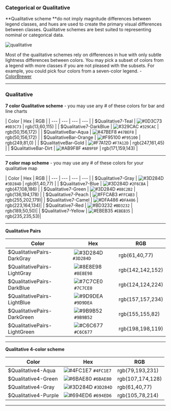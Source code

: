 

### Categorical or Qualitative

**Qualitative scheme **do not imply magnitude differences between legend classes, and hues are used to create the primary visual differences between classes. Qualitative schemes are best suited to representing nominal or categorical data.

![](http://colorbrewer2.org/learnmore/qualitative.png "qualitative")

Most of the qualitative schemes rely on differences in hue with only subtle lightness differences between colors. You may pick a subset of colors from a legend with more classes if you are not pleased with the subsets. For example, you could pick four colors from a seven-color legend.  - [ColorBrewer](http://colorbrewer2.org/learnmore/schemes_full.html#qualitative)

---

### Qualitative

**7 color Qualitative scheme** - you may use any # of these colors for bar and line charts


| Color  | Hex | RGB |
| --- | --- | --- | --- |
| $Qualitative7-Teal | ![\#0D3C73](https://placehold.it/15/0D3C73/000000?text=+) `#0D3C73` | rgb(13,60,115) |
| $Qualitative7-DarkBlue | ![\#329CAC](https://placehold.it/15/329CAC/000000?text=+) `#329CAC` | rgb(50,156,172) |
| $QualitativeBar-Aqua | ![\#47BEF8](https://placehold.it/15/47BEF8/000000?text=+) `#47BEF8` | rgb(50,156,172) |
| $QualitativeBar-Orange | ![\#F95100](https://placehold.it/15/F95100/000000?text=+) `#F95100` | rgb(249,81,0) |
| $QualitativeBar-Gold | ![\#F7A12D](https://placehold.it/15/F7A12D/000000?text=+) `#F7A12D` | rgb(247,161,45) |
| $QualitativeBar-Dirt | ![\#AB9F8F](https://placehold.it/15/AB9F8F/000000?text=+) `#AB9F8F` | rgb(171,159,143) |


---

**7 color map scheme** - you may use any # of these colors for your qualitative map

| Color  | Hex | RGB |
| --- | --- | --- | --- |
| $Qualitative7-Gray | ![\#3D284D](https://placehold.it/15/3D284D/000000?text=+) `#3D284D` | rgb(61,40,77) |
| $Qualitative7-Blue | ![\#3D284D](https://placehold.it/15/2F6CBA/000000?text=+) `#2F6CBA` | rgb(47,108,186) |
| $Qualitative7-Green | ![\#3D284D](https://placehold.it/15/88C2B2/000000?text=+) `#88C2B2` | rgb(136,194,178) |
| $Qualitative7-Peach | ![\#FFCAB3](https://placehold.it/15/FFCAB3/000000?text=+) `#FFCAB3` | rgb(255,202,179)|
| $Qualitative7-Camel |  ![\#DFA486](https://placehold.it/15/DFA486/000000?text=+) `#DFA486` | rgb(223,164,134)|
| $Qualitative7-Red | ![\#BD3232](https://placehold.it/15/BD3232/000000?text=+) `#BD3232` | rgb(189,50,50)|
| $Qualitative7-Yellow |  ![\#EBEB35](https://placehold.it/15/EBEB35/000000?text=+) `#EBEB35` | rgb(235,235,53)|

---

**Qualitative Pairs**

| Color | Hex | RGB |
| --- |  --- | --- |
| $QualitativePairs-DarkGray | ![\#3D284D](https://placehold.it/15/3D284D/000000?text=+) `#3D284D` | rgb(61,40,77) |
| $QualitativePairs-LightGray | ![\#8E8E98](https://placehold.it/15/8E8E98/000000?text=+) `#8E8E98` | rgb(142,142,152) |
| $QualitativePairs-DarkBlue| ![\#7C7CE0](https://placehold.it/15/7C7CE0/000000?text=+) `#7C7CE0` | rgb(124,124,224) |
| $QualitativePairs-LightBlue | ![\#9D9DEA](https://placehold.it/15/9D9DEA/000000?text=+) `#9D9DEA` | rgb(157,157,234)|
| $QualitativePairs-DarkGreen| ![\#9B9B52](https://placehold.it/15/9B9B52/000000?text=+) `#9B9B52` | rgb(155,155,82)|
| $QualitativePairs-LightGreen | ![\#C6C677](https://placehold.it/15/C6C677/000000?text=+) `#C6C677` |rgb(198,198,119)|



---
**Qualitative 4-color scheme**

| Color | Hex | RGB |
| --- | --- | --- |
| $Qualitative4-Aqua |  ![\#4FC1E7](https://placehold.it/15/4FC1E7/000000?text=+) `#4FC1E7` | rgb(79,193,231) |
| $Qualitative4-Green | ![\#6BAE80](https://placehold.it/15/6BAE80/000000?text=+) `#6BAE80` | rgb(107,174,128) |
| $Qualitative4-Gray  | ![\#3D284D](https://placehold.it/15/3D284D/000000?text=+) `#3D284D` | rgb(61,40,77)|
| $Qualitative4-Purple  | ![\#694ED6](https://placehold.it/15/694ED6/000000?text=+) `#694ED6` | rgb(105,78,214)|


---



























